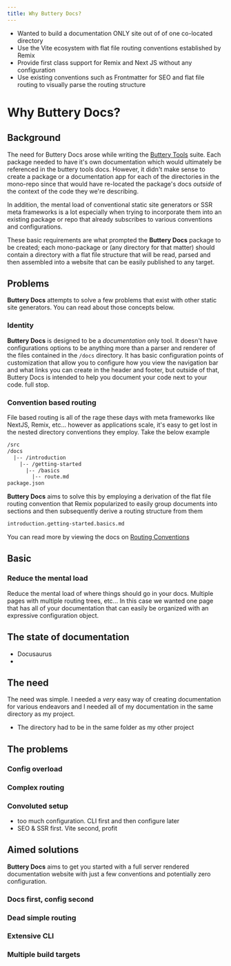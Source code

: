 ```yaml
---
title: Why Buttery Docs?
---
```


- Wanted to build a documentation ONLY site out of of one co-located directory
- Use the Vite ecosystem with flat file routing conventions established by Remix
- Provide first class support for Remix and Next JS without any configuration
- Use existing conventions such as Frontmatter for SEO and flat file routing to visually parse the routing structure

# Why Buttery Docs?

## Background

The need for Buttery Docs arose while writing the [Buttery Tools](https://buttery-tools.com) suite. Each package needed to have it's own documentation which would ultimately be referenced in the buttery tools docs. However, it didn't make sense to create a package or a documentation app for each of the directories in the mono-repo since that would have re-located the package's docs _outside_ of the context of the code they we're describing.

In addition, the mental load of conventional static site generators or SSR meta frameworks is a lot especially when trying to incorporate them into an existing package or repo that already subscribes to various conventions and configurations.

These basic requirements are what prompted the **Buttery Docs** package to be created; each mono-package or (any directory for that matter) should contain a directory with a flat file structure that will be read, parsed and then assembled into a website that can be easily published to any target.

## Problems

**Buttery Docs** attempts to solve a few problems that exist with other static site generators. You can read about those concepts below.

### Identity

**Buttery Docs** is designed to be a _documentation_ only tool. It doesn't have configurations options to be anything more than a parser and renderer of the files contained in the `/docs` directory. It has basic configuration points of customization that allow you to configure how you view the navigation bar and what links you can create in the header and footer, but outside of that, Buttery Docs is intended to help you document your code next to your code. full stop.

### Convention based routing

File based routing is all of the rage these days with meta frameworks like NextJS, Remix, etc... however as applications scale, it's easy to get lost in the nested directory conventions they employ. Take the below example

```txt
/src
/docs
  |-- /introduction
    |-- /getting-started
      |-- /basics
        |-- route.md
package.json
```

**Buttery Docs** aims to solve this by employing a derivation of the flat file routing convention that Remix popularized to easily group documents into sections and then subsequently derive a routing structure from them

```txt
introduction.getting-started.basics.md
```

You can read more by viewing the docs on [Routing Conventions](./conventions.routing.md)

## Basic

### Reduce the mental load

Reduce the mental load of where things should go in your docs. Multiple pages with multiple routing trees, etc... In this case we wanted one page that has all of your documentation that can easily be organized with an expressive configuration object.

## The state of documentation

- Docusaurus
-

## The need

The need was simple. I needed a _very_ easy way of creating documentation for various endeavors and I needed all of my documentation in the same directory as my project.

- The directory had to be in the same folder as my other project

## The problems

### Config overload

### Complex routing

### Convoluted setup

- too much configuration. CLI first and then configure later
- SEO & SSR first. Vite second, profit

## Aimed solutions

**Buttery Docs** aims to get you started with a full server rendered documentation website with just a few conventions and potentially zero configuration.

### Docs first, config second

### Dead simple routing

### Extensive CLI

### Multiple build targets
